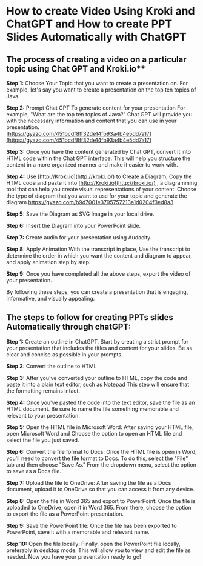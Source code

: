 # How to create Video Using Kroki and ChatGPT and How to create PPT Slides Automatically with ChatGPT

## The process of creating a video on a particular topic using Chat GPT and Kroki.io** 

**Step 1:** Choose Your Topic that you want to create a presentation on. For example, let's say you want to create a presentation on the top ten topics of Java.  

**Step 2:** Prompt Chat GPT To generate content for your presentation For example, "What are the top ten topics of Java?" Chat GPT will provide you with the necessary information and content that you can use in your presentation.  
[https://gyazo.com/451bcdf8ff32de14fb93a4b4e5dd7a17](https://gyazo.com/451bcdf8ff32de14fb93a4b4e5dd7a17) 

**Step 3:** Once you have the content generated by Chat GPT, convert it into HTML code within the Chat GPT interface. This will help you structure the content in a more organized manner and make it easier to work with.  

**Step 4:** Use [http://Kroki.io](http://kroki.io/) to Create a Diagram, Copy the HTML code and paste it into [http://Kroki.io](http://kroki.io/) , a diagramming tool that can help you create visual representations of your content. Choose the type of diagram that you want to use for your topic and generate the diagram.https://gyazo.com/b9d7001e3795757213a1d0204f3ed8a3  

**Step 5:** Save the Diagram as SVG Image in your local drive.
  
**Step 6:** Insert the Diagram into your PowerPoint slide.  

**Step 7:** Create audio for your presentation using Audacity. 
 
**Step 8:** Apply Animation With the transcript in place, Use the transcript to determine the order in which you want the content and diagram to appear, and apply animation step by step.  

**Step 9:** Once you have completed all the above steps, export the video of your presentation.  

By following these steps, you can create a presentation that is engaging, informative, and visually appealing.



## The steps to follow for creating PPTs slides Automatically through chatGPT:

**Step 1:** Create an outline in ChatGPT, Start by creating a strict prompt for your presentation that includes the titles and content for your slides. Be as clear and concise as possible in your prompts.

**Step 2:** Convert the outline to HTML

**Step 3:** After you've converted your outline to HTML, copy the code and paste it into a plain text editor, such as Notepad This step will ensure that the formatting remains intact.

**Step 4:** Once you've pasted the code into the text editor, save the file as an HTML document. Be sure to name the file something memorable and relevant to your presentation.

**Step 5:** Open the HTML file in Microsoft Word: After saving your HTML file, open Microsoft Word and Choose the option to open an HTML file and select the file you just saved.

**Step 6:** Convert the file format to Docs: Once the HTML file is open in Word, you'll need to convert the file format to Docs. To do this, select the "File" tab and then choose "Save As." From the dropdown menu, select the option to save as a Docs file.

**Step 7:** Upload the file to OneDrive: After saving the file as a Docs document, upload it to OneDrive so that you can access it from any device.

**Step 8:** Open the file in Word 365 and export to PowerPoint: Once the file is uploaded to OneDrive, open it in Word 365. From there, choose the option to export the file as a PowerPoint presentation.

**Step 9:** Save the PowerPoint file: Once the file has been exported to PowerPoint, save it with a memorable and relevant name.

**Step 10:** Open the file locally: Finally, open the PowerPoint file locally, preferably in desktop mode. This will allow you to view and edit the file as needed. Now you have your presentation ready to go!
